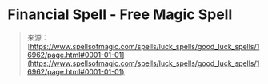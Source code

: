 <!--yml

category: 未分类

date: 2024-06-12 18:57:45

-->

# Financial Spell - Free Magic Spell

> 来源：[https://www.spellsofmagic.com/spells/luck_spells/good_luck_spells/16962/page.html#0001-01-01](https://www.spellsofmagic.com/spells/luck_spells/good_luck_spells/16962/page.html#0001-01-01)

